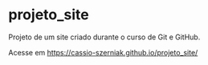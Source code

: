 # projeto_site
 Projeto de um site criado durante o curso de Git e GitHub.
 
 Acesse em https://cassio-szerniak.github.io/projeto_site/
